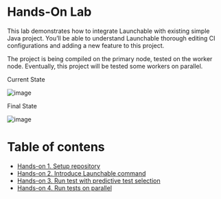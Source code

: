 # Hands-On Lab

This lab demonstrates how to integrate Launchable with existing simple Java project. You’ll be able to understand Launchable thorough editing CI configurations and adding a new feature to this project.

The project is being compiled on the primary node, tested on the worker node. Eventually, this project will be tested some workers on parallel.

Current State

![image](https://user-images.githubusercontent.com/536667/191430543-bb8b0d4e-dd47-4cc8-953a-783a4fca84d5.png)

Final State

![image](https://user-images.githubusercontent.com/536667/191431922-d1119b75-f35a-4941-ac54-d3caab5d4577.png)

# Table of contens

- [Hands-on 1. Setup repository](HANDSON1.md)
- [Hands-on 2. Introduce Launchable command](HANDSON2.md)
- [Hands-on 3. Run test with predictive test selection](HANDSON3.md)
- [Hands-on 4. Run tests on parallel](HANDSON4.md)







